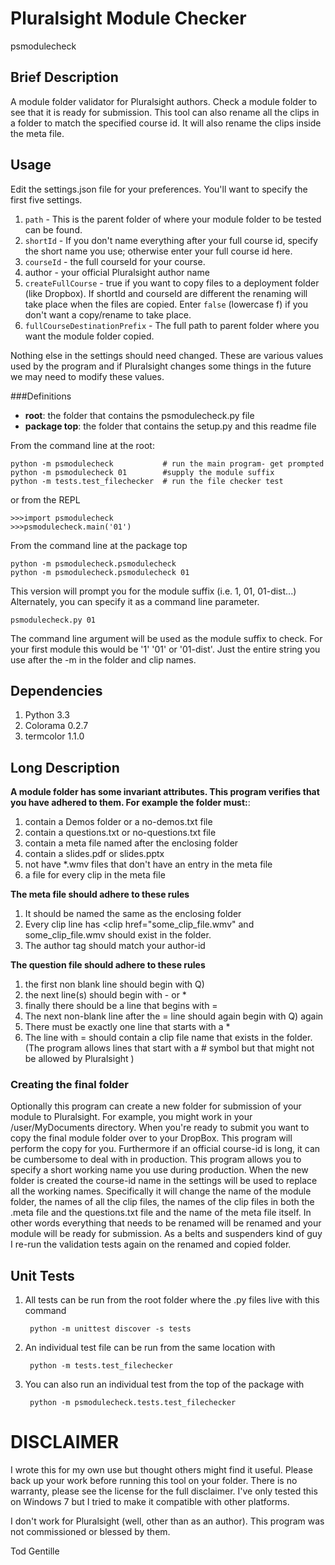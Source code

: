 # Pluralsight Module Checker

psmodulecheck

## Brief Description

A module folder validator for Pluralsight authors. Check a module folder to see that it is ready for submission. This tool can also rename all the clips in a folder to match the specified course id. It will also rename the clips inside the meta file.

## Usage

Edit the settings.json file for your preferences. You'll want to specify the first five settings.  

1. `path` - This is the parent folder of where your module folder to be tested can be found. 
2. `shortId` - If you don't name everything after your full course id, specify the short name you use; otherwise enter your full course id here.
3. `courseId` - the full courseId for your course.
4. author - your official Pluralsight author name
5. `createFullCourse` - true if you want to copy files to a deployment folder (like Dropbox). If shortId and courseId are different the renaming will take place when the files are copied. Enter `false` (lowercase f) if you don't want a copy/rename to take place.
6. `fullCourseDestinationPrefix` - The full path to parent folder where you want the module folder copied.

Nothing else in the settings should need changed. These are various values used by the program and if Pluralsight changes some things in the future we may need to modify these values. 

###Definitions

- **root**: the folder that contains the psmodulecheck.py file  
- **package top**: the folder that contains the setup.py and this readme file

From the command line at the root:

	python -m psmodulecheck           # run the main program- get prompted 
	python -m psmodulecheck 01        #supply the module suffix
	python -m tests.test_filechecker  # run the file checker test 
or from the REPL

	>>>import psmodulecheck
	>>>psmodulecheck.main('01')

From the command line at the package top
	
	python -m psmodulecheck.psmodulecheck
	python -m psmodulecheck.psmodulecheck 01

This version will prompt you for the module suffix (i.e. 1, 01, 01-dist...) Alternately, you can specify it as a command line parameter.

    psmodulecheck.py 01

The command line argument will be used as the module suffix to check. For your first module this would be '1' '01' or '01-dist'. Just the entire string you use after the -m in the folder and clip names.

## Dependencies

1. Python 3.3
2. Colorama 0.2.7 
3. termcolor 1.1.0

## Long Description

**A module folder has some invariant attributes. This program verifies that you have adhered to them. For example the folder must:**:

1. contain a  Demos folder or a no-demos.txt file
2. contain a questions.txt or no-questions.txt file
3. contain a meta file named after the enclosing folder
4. contain a slides.pdf or slides.pptx
5. not have *.wmv files that don't have an entry in the meta file
6. a file for every clip in the meta file

**The meta file should adhere to these rules**

1. It should be named the same as the enclosing folder
2. Every clip line has <clip href="some_clip_file.wmv"
   and some_clip_file.wmv should exist in the folder.
3. The author tag should match your author-id

**The question file should adhere to these rules**

1. the first non blank line should begin with Q)
2. the next line(s) should begin with - or *
3. finally there should be a line that begins with =
4. The next non-blank line after the = line should again begin with Q) again
5.	There must be exactly one line that starts with a *
6.	The line with = should contain a clip file name that exists in the folder.
(The program allows lines that start with a # symbol but that might not
 be allowed by Pluralsight )

### Creating the final folder
Optionally this program can create a new folder for submission of your module to Pluralsight. For example, you might work in your /user/MyDocuments directory. When you're ready to submit you want to copy the final module folder over to your DropBox. This program will perform the copy for you. Furthermore if an official course-id is long, it can be cumbersome to deal with in production. This program allows you to specify a short working name you use during production. When the new folder is created the course-id name in the settings will be used to replace all the working names. Specifically it will change the name of the module folder, the names of all the clip files, the names of the clip files in both the .meta file and the questions.txt file and the name of the meta file itself. In other words everything that needs to be renamed will be renamed and your module will be ready for submission. As a belts and suspenders kind of guy I re-run the validation tests again on the renamed and copied folder.

## Unit Tests

1. All tests can be run from the root folder where the .py files live with this command

        python -m unittest discover -s tests

2. An individual test file can be run from the same location with
    
        python -m tests.test_filechecker

3. You can also run an individual test from the top of the package with

		python -m psmodulecheck.tests.test_filechecker

# DISCLAIMER

I wrote this for my own use but thought others might find it useful. Please back up your work before running this tool on your folder. There is no warranty, please see the license for the full disclaimer. I've only tested this on Windows 7 but I tried to make it compatible with other platforms. 

I don't work for Pluralsight (well, other than as an author). This program was not commissioned or blessed by them.

Tod Gentille

 [1]: http://www.jetbrains.com/pycharm/  "JetBrains site for PyCharm - free open source edition is available"
  